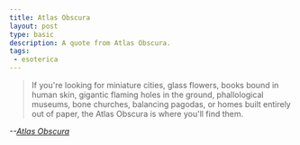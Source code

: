```yaml
---
title: Atlas Obscura
layout: post
type: basic
description: A quote from Atlas Obscura.
tags:
 - esoterica
---
```

> If you're looking for miniature cities, glass flowers, books bound in human skin, gigantic flaming holes in the ground, phallological museums, bone churches, balancing pagodas, or homes built entirely out of paper, the Atlas Obscura is where you'll find them.

_--<a href="http://atlasobscura.com">Atlas Obscura</a>_